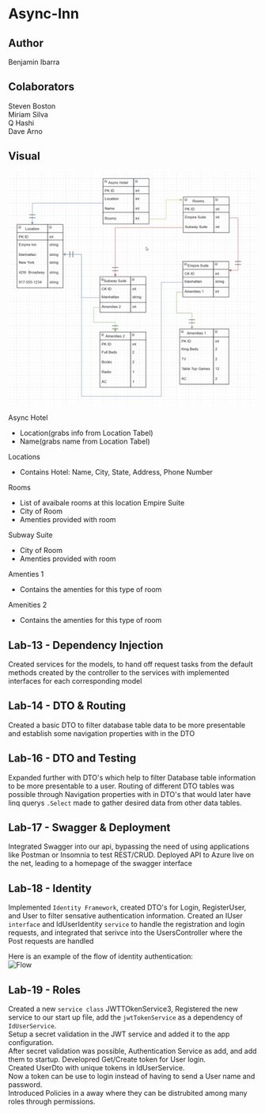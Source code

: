 # Async-Inn

## Author
Benjamin Ibarra  

## Colaborators
Steven Boston  
Miriam Silva  
Q Hashi  
Dave Arno  

## Visual
![ERD](./ERD.png)

Async Hotel
- Location(grabs info from Location Tabel)
- Name(grabs name from Location Tabel)

Locations  
- Contains Hotel: Name, City, State, Address, Phone Number

Rooms
- List of avaibale rooms at this location
Empire Suite
- City of Room
- Amenties provided with room

Subway Suite
- City of Room
- Amenties provided with room

Amenties 1
- Contains the amenties for this type of room

Amenities 2
- Contains the amenties for this type of room

## Lab-13 - Dependency Injection
Created services for the models, to hand off request tasks from the default methods created by the controller to the services with implemented interfaces for each corresponding model

## Lab-14 - DTO & Routing
Created a basic DTO to filter database table data to be more presentable and establish some navigation properties with in the DTO

## Lab-16 - DTO and Testing
Expanded further with DTO's which help to filter Database table information to be more presentable to a user. Routing of different DTO tables was possible through Navigation properties with in DTO's that would later have linq querys `.Select` made to gather desired data from other data tables.

## Lab-17 - Swagger & Deployment
Integrated Swagger into our api, bypassing the need of using applications like Postman or Insomnia to test REST/CRUD. Deployed API to Azure live on the net, leading to a homepage of the swagger interface

## Lab-18 - Identity
Implemented `Identity Framework`, created DTO's for Login, RegisterUser, and User to filter sensative authentication information. Created an IUser `interface` and IdUserIdentity `service` to handle the registration and login requests, and integrated that serivce into the UsersController where the Post requests are handled  
  
Here is an example of the flow of identity authentication:  
![Flow](https://digitalmccullough.com/blog/aspnetcore-auth-system-demystified/aspnetcore-auth-system-demystified_auth-flow.svg) 


## Lab-19 - Roles
Created a new `service class` JWTTOkenService3, Registered the new service to our start up file, add the `jwtTokenService` as a dependency of `IdUserService`.  
Setup a secret validation in the JWT service and added it to the app configuration.  
After secret validation was possible, Authentication Service as add, and add them to startup.
Developred Get/Create token for User login.  
Created UserDto with unique tokens in IdUserService.  
Now a token can be use to login instead of having to send a User name and password.  
Introduced Policies in a away where they can be distrubited among many roles through permissions.  

